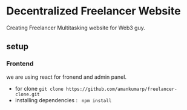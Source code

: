 # Decentralized Freelancer Website

Creating Freelancer Multitasking website for Web3 guy.

## setup
### Frontend
we  are using react for fronend and admin panel.

 - for clone `git clone https://github.com/amankumarp/freelancer-clone.git`
 - installing dependencies : ` npm install`
 

